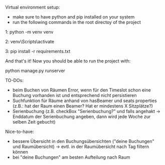 Virtual environment setup:

- make sure to have python and pip installed on your system
- run the following commands in the root directoy of the project

1:
python -m venv venv

2: 
venv\Scripts\activate

3:
pip install -r requirements.txt


And that's it! Now you should be able to run the project with:

python manage.py runserver




TO-DOs:
- beim Buchen von Räumen Error, wenn für den Timeslot schon eine Buchung vorhanden ist und entsprechend nicht persistieren
- Suchfunktion für Räume anhand von hasBeamer und seats properties (z.B.: hat der Raum einen Beamer? Hat er mindestens X Sitzplätze?)
- Serienbuchung (z.B. checkBox "Serienbuchung?" und falls angehakt -> Enddatum der Serienbuchung angeben, dann wird jede Woche zur selben Zeit gebucht)

Nice-to-have:
- bessere Übersicht in den Buchungsübersichten ("deine Buchungen" und Raumübersicht)
    -> evtl. in der Raumübersicht nach Tag filtern können
- bei "deine Buchungen" am besten Aufteilung nach Raum